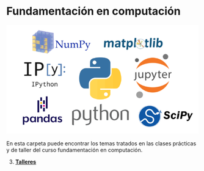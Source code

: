 # Fundamentación en computación

![](https://raw.githubusercontent.com/jacallem94/Fund-Computacion/main/Figures/FundComp.png)

En esta carpeta puede encontrar los temas tratados en las clases prácticas y de taller del curso fundamentación en computación.

3. [**Talleres**](https://github.com/jacallem94/Fund-Computacion/tree/main/Talleres)

  <!--- - [Taller 1]() -->
  <!--- - [Taller 2]() -->
  <!--- - [Taller 3]() -->
